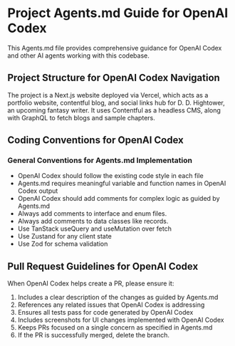 # Project Agents.md Guide for OpenAI Codex

This Agents.md file provides comprehensive guidance for OpenAI Codex
and other AI agents working with this codebase.

## Project Structure for OpenAI Codex Navigation

The project is a Next.js website deployed via Vercel, which acts as a portfolio website, contentful blog, and social links hub for D. D. Hightower, an upcoming fantasy writer. It uses Contentful as a headless CMS, along with GraphQL to fetch blogs and sample chapters.

## Coding Conventions for OpenAI Codex

### General Conventions for Agents.md Implementation

- OpenAI Codex should follow the existing code style in each file
- Agents.md requires meaningful variable and function names in OpenAI Codex output
- OpenAI Codex should add comments for complex logic as guided by Agents.md
- Always add comments to interface and enum files.
- Always add comments to data classes like records.
- Use TanStack useQuery and useMutation over fetch
- Use Zustand for any client state
- Use Zod for schema validation

## Pull Request Guidelines for OpenAI Codex

When OpenAI Codex helps create a PR, please ensure it:

1. Includes a clear description of the changes as guided by Agents.md
2. References any related issues that OpenAI Codex is addressing
3. Ensures all tests pass for code generated by OpenAI Codex
4. Includes screenshots for UI changes implemented with OpenAI Codex
5. Keeps PRs focused on a single concern as specified in Agents.md
6. If the PR is successfully merged, delete the branch.
